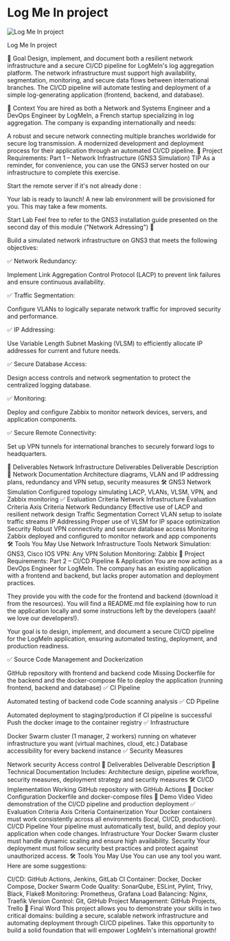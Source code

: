 # Log Me In project


![Log Me In project](https://cyber-fullstack-assets.s3.amazonaws.com/M07-Network_Security/Project/src/LogMeIn.png)

Log Me In project

🎯 Goal
Design, implement, and document both a resilient network infrastructure and a secure CI/CD pipeline for LogMeIn's log aggregation platform. The network infrastructure must support high availability, segmentation, monitoring, and secure data flows between international branches. The CI/CD pipeline will automate testing and deployment of a simple log-generating application (frontend, backend, and database).

🧠 Context
You are hired as both a Network and Systems Engineer and a DevOps Engineer by LogMeIn, a French startup specializing in log aggregation. The company is expanding internationally and needs:

A robust and secure network connecting multiple branches worldwide for secure log transmission.
A modernized development and deployment process for their application through an automated CI/CD pipeline.
📌 Project Requirements: Part 1 – Network Infrastructure (GNS3 Simulation)
TIP
As a reminder, for convenience, you can use the GNS3 server hosted on our infrastructure to complete this exercise.

Start the remote server if it's not already done :

Your lab is ready to launch!
A new lab environment will be provisioned for you. This may take a few moments.

Start Lab
Feel free to refer to the GNS3 installation guide presented on the second day of this module ("Network Adressing") 🙂

Build a simulated network infrastructure on GNS3 that meets the following objectives:

✅ Network Redundancy:

Implement Link Aggregation Control Protocol (LACP) to prevent link failures and ensure continuous availability.

✅ Traffic Segmentation:

Configure VLANs to logically separate network traffic for improved security and performance.

✅ IP Addressing:

Use Variable Length Subnet Masking (VLSM) to efficiently allocate IP addresses for current and future needs.

✅ Secure Database Access:

Design access controls and network segmentation to protect the centralized logging database.

✅ Monitoring:

Deploy and configure Zabbix to monitor network devices, servers, and application components.

✅ Secure Remote Connectivity:

Set up VPN tunnels for international branches to securely forward logs to headquarters.

📑 Deliverables
Network Infrastructure Deliverables
Deliverable	Description
📄 Network Documentation	Architecture diagrams, VLAN and IP addressing plans, redundancy and VPN setup, security measures
🛠️ GNS3 Network Simulation	Configured topology simulating LACP, VLANs, VLSM, VPN, and Zabbix monitoring
✅ Evaluation Criteria
Network Infrastructure Evaluation Criteria
Axis	Criteria
Network Redundancy	Effective use of LACP and resilient network design
Traffic Segmentation	Correct VLAN setup to isolate traffic streams
IP Addressing	Proper use of VLSM for IP space optimization
Security	Robust VPN connectivity and secure database access
Monitoring	Zabbix deployed and configured to monitor network and app components
🛠️ Tools You May Use
Network Infrastructure Tools
Network Simulation: GNS3, Cisco IOS
VPN: Any VPN Solution
Monitoring: Zabbix
📌 Project Requirements: Part 2 – CI/CD Pipeline & Application
You are now acting as a DevOps Engineer for LogMeIn. The company has an existing application with a frontend and backend, but lacks proper automation and deployment practices.

They provide you with the code for the frontend and backend (download it from the resources). You will find a README.md file explaining how to run the application locally and some instructions left by the developers (aaah! we love our developers!).

Your goal is to design, implement, and document a secure CI/CD pipeline for the LogMeIn application, ensuring automated testing, deployment, and production readiness.

✅ Source Code Management and Dockerization

GitHub repository with frontend and backend code
Missing Dockerfile for the backend and the docker-compose file to deploy the application (running frontend, backend and database)
✅ CI Pipeline

Automated testing of backend code
Code scanning analysis
✅ CD Pipeline

Automated deployment to staging/production if CI pipeline is successful
Push the docker image to the container registry
✅ Infrastructure

Docker Swarm cluster (1 manager, 2 workers) running on whatever infrastructure you want (virtual machines, cloud, etc.)
Database accessibility for every backend instance
✅ Security Measures

Network security
Access control
📑 Deliverables
Deliverable	Description
📄 Technical Documentation	Includes: Architecture design, pipeline workflow, security measures, deployment strategy and security measures
🛠️ CI/CD Implementation	Working GitHub repository with GitHub Actions
🐳 Docker Configuration	Dockerfile and docker-compose files
🎥 Demo Video	Video demonstration of the CI/CD pipeline and production deployment
✅ Evaluation Criteria
Axis	Criteria
Containerization	Your Docker containers must work consistently across all environments (local, CI/CD, production).
CI/CD Pipeline	Your pipeline must automatically test, build, and deploy your application when code changes.
Infrastructure	Your Docker Swarm cluster must handle dynamic scaling and ensure high availability.
Security	Your deployment must follow security best practices and protect against unauthorized access.
🛠️ Tools You May Use
You can use any tool you want. Here are some suggestions:

CI/CD: GitHub Actions, Jenkins, GitLab CI
Container: Docker, Docker Compose, Docker Swarm
Code Quality: SonarQube, ESLint, Pylint, Trivy, Black, Flake8
Monitoring: Prometheus, Grafana
Load Balancing: Nginx, Traefik
Version Control: Git, GitHub
Project Management: GitHub Projects, Trello
📣 Final Word
This project allows you to demonstrate your skills in two critical domains: building a secure, scalable network infrastructure and automating deployment through CI/CD pipelines. Take this opportunity to build a solid foundation that will empower LogMeIn's international growth!
